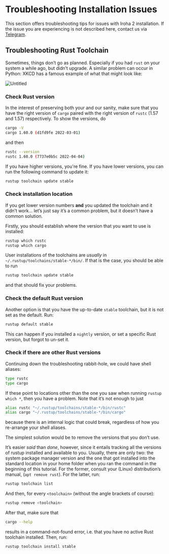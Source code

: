 # Troubleshooting Installation Issues

This section offers troubleshooting tips for issues with Iroha 2
installation. If the issue you are experiencing is not described here,
contact us via [Telegram](https://t.me/hyperledgeriroha).

<!-- TODO: add -->

## Troubleshooting Rust Toolchain

Sometimes, things don’t go as planned. Especially if you had `rust` on your
system a while ago, but didn’t upgrade. A similar problem can occur in
Python: XKCD has a famous example of what that might look like:

<div class="flex justify-center">

<!-- FIXME untitled -->

![Untitled](/img/install-troubles.png)

</div>

### Check Rust version

In the interest of preserving both your and our sanity, make sure that you
have the right version of `cargo` paired with the right version of `rustc`
(1.57 and 1.57) respectively. To show the versions, do

```bash
cargo -V
cargo 1.60.0 (d1fd9fe 2022-03-01)
```

and then

```bash
rustc --version
rustc 1.60.0 (7737e0b5c 2022-04-04)
```

If you have higher versions, you're fine. If you have lower versions, you
can run the following command to update it:

```bash
rustup toolchain update stable
```

### Check installation location

If you get lower version numbers **and** you updated the toolchain and it
didn’t work… let’s just say it’s a common problem, but it doesn’t have a
common solution.

Firstly, you should establish where the version that you want to use is
installed:

```bash
rustup which rustc
rustup which cargo
```

User installations of the toolchains are _usually_ in
`~/.rustup/toolchains/stable-*/bin/`. If that is the case, you should be
able to run

```bash
rustup toolchain update stable
```

and that should fix your problems.

### Check the default Rust version

Another option is that you have the up-to-date `stable` toolchain, but it
is not set as the default. Run:

```bash
rustup default stable
```

This can happen if you installed a `nightly` version, or set a specific
Rust version, but forgot to un-set it.

### Check if there are other Rust versions

Continuing down the troubleshooting rabbit-hole, we could have shell
aliases:

```bash
type rustc
type cargo
```

If these point to locations other than the one you saw when running
`rustup which *`, then you have a problem. Note that it’s not enough to
just

```bash
alias rustc "~/.rustup/toolchains/stable-*/bin/rustc"
alias cargo "~/.rustup/toolchains/stable-*/bin/cargo"
```

because there is an internal logic that could break, regardless of how you
re-arrange your shell aliases.

The simplest solution would be to remove the versions that you don’t use.

It’s easier _said_ than _done_, however, since it entails tracking all the
versions of rustup installed and available to you. Usually, there are only
two: the system package manager version and the one that got installed into
the standard location in your home folder when you ran the command in the
beginning of this tutorial. For the former, consult your (Linux)
distribution’s manual, (`apt remove rust`). For the latter, run:

```bash
rustup toolchain list
```

And then, for every `<toolchain>` (without the angle brackets of course):

```bash
rustup remove <toolchain>
```

After that, make sure that

```bash
cargo --help
```

results in a command-not-found error, i.e. that you have no active Rust
toolchain installed. Then, run:

```bash
rustup toolchain install stable
```
